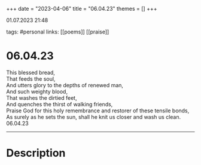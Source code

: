 +++
date = "2023-04-06"
title = "06.04.23"
themes = []
+++

01.07.2023 21:48

tags: #personal
links: [[poems]] [[praise]]

# 06.04.23
This blessed bread,  
That feeds the soul,  
And utters glory to the depths of renewed man,  
And such weighty blood,  
That washes the dirtied feet,  
And quenches the thirst of walking friends,  
Praise God for this holy remembrance and restorer of these tensile bonds,  
As surely as he sets the sun, shall he knit us closer and wash us clean.
06.04.23

---
# Description
